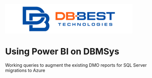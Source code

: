 ![](https://raw.githubusercontent.com/db-best-technologies/Covid-19-Power-BI/dev/dbbest-logo-small.png)
# Using Power BI on DBMSys
Working queries to augment the existing DMO reports for SQL Server migrations to Azure
